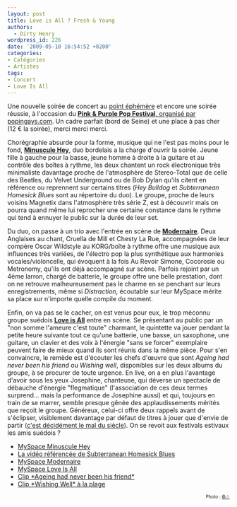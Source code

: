 ```yaml
---
layout: post
title: Love is All ? Fresh & Young
authors:
  - Dirty Henry
wordpress_id: 226
date: '2009-05-10 16:54:52 +0200'
categories:
- Catégories
- Artistes
tags:
- Concert
- Love Is All
---
```

Une nouvelle soirée de concert au <a title="Point éphémère" href="http://www.pointephemere.org/" target="_blank">point éphémère</a> et encore une soirée réussie, à l'occasion du <a title="Pink & Purple Pop Festival" href="http://www.popingays.com/article.php?id_article=2079" target="_blank">__Pink & Purple Pop Festival__, organisé par popingays.com</a>. Un cadre parfait (bord de Seine) et une place à pas cher (12 € la soirée), merci merci merci.

Chorégraphie absurde pour la forme, musique qui ne l'est pas moins pour le fond, [__Minuscule Hey__](http://www.facebook.com/minusculeheypage), duo bordelais a la charge d'ouvrir la soirée. Jeune fille à gauche pour la basse, jeune homme à droite à la guitare et au contrôle des boîtes à rythme, les deux chantent un rock électronique très minimaliste davantage proche de l'atmosphère de Stereo-Total que de celle des Beatles, du Velvet Underground ou de Bob Dylan qu'ils citent en référence ou reprennent sur certains titres (*Hey Bulldog* et *Subterranean Homesick Blues* sont au répertoire du duo). Le groupe, proche de leurs voisins Magnetix dans l'atmosphère très série Z, est à découvrir mais on pourra quand même lui reprocher une certaine constance dans le rythme qui tend à ennuyer le public sur la durée de leur set.

Du duo, on passe à un trio avec l'entrée en scène de <a href="http://www.myspace.com/modernairetheband" target="_blank">__Modernaire__</a>. Deux Anglaises au chant, Cruella de Mill et Chesty La Rue, accompagnées de leur compère Oscar Wildstyle au KORG/boîte à rythme offre une musique aux influences très variées, de l'électro pop la plus synthétique aux harmonies vocales/violoncelle, qui évoquent à la fois Au Revoir Simone, Cocorosie ou Metronomy, qu'ils ont déjà accompagné sur scène. Parfois rejoint par un 4ème larron, chargé de batterie, le groupe offre une belle prestation, dont on ne retrouve malheureusement pas le charme en se penchant sur leurs enregistrements, même si *Distraction*, écoutable sur leur MySpace mérite sa place sur n'importe quelle compile du moment.

Enfin, on va pas se le cacher, on est venus pour eux, le trop méconnu groupe suédois <a href="http://myspace.com/loveisall8" target="_blank">__Love is All__</a> entre en scène. Se présentant au public par un "non somme l'ameure c'est toute" charmant, le quintette va jouer pendant la petite heure suivante tout ce qu'une batterie, une basse, un saxophone, une guitare, un clavier et des voix à l'énergie "sans se forcer" exemplaire peuvent faire de mieux quand ils sont réunis dans la même pièce. Pour s'en convaincre, le remède est d'écouter les chefs d'œuvre que sont *Ageing had never been his friend* ou *Wishing well*, disponibles sur les deux albums du groupe, à se procurer de toute urgence. En live, on a en plus l'avantage d'avoir sous les yeux Josephine, chanteuse, qui déverse un spectacle de débauche d'énergie "flegmatique" (l'association de ces deux termes surprend... mais la performance de Josephine aussi) et qui, toujours en train de se marrer, semble presque gênée des applaudissements mérités que reçoit le groupe. Généreux, celui-ci offre deux rappels avant de s'éclipser, visiblement davantage par défaut de titres à jouer que d'envie de partir (<a href="http://deadrooster.free.fr/blog/?p=155" target="_self">c'est décidément le mal du siècle</a>). On se revoit aux festivals estivaux les amis suédois ?

<ul>
	<li><a href="http://www.myspace.com/minusculehey" target="_blank">MySpace Minuscule Hey </a></li>
	<li><a href="http://www.youtube.com/watch?v=__-RVRoGgLM" target="_blank">La vidéo référencée de Subterranean Homesick Blues</a></li>
	<li><a href="http://www.myspace.com/modernairetheband" target="_blank">MySpace Modernaire</a></li>
	<li><a href="http://www.myspace.com/loveisall8" target="_blank">MySpace Love Is All</a></li>
	<li><a href="http://www.youtube.com/watch?v=3jRWa-6qX5M" target="_blank">Clip *Ageing had never been his friend*</a></li>
	<li><a href="http://www.youtube.com/watch?v=wPciRpw3oCg" target="_blank">Clip *Wishing Well* à la plage</a></li>

</ul>
<p style="font-size: 10px; padding-top: 0px; margin-top: 0px; margin-bottom: 0px" align="right">Photo : <a href="http://www.flickr.com/photos/cv47al/">©☃</a></p>
